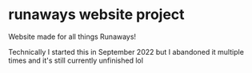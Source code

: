 # runaways website project

Website made for all things Runaways!

Technically I started this in September 2022 but I abandoned it multiple times and it's still currently unfinished lol
